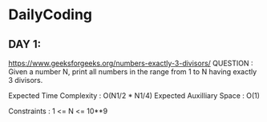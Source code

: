 # DailyCoding

## DAY 1:
https://www.geeksforgeeks.org/numbers-exactly-3-divisors/
QUESTION : Given a number N, print all numbers in the range from 1 to N having 
exactly 3 divisors.

Expected Time Complexity : O(N1/2 * N1/4)
Expected Auxilliary Space :  O(1)

Constraints :
1 <= N <= 10**9
